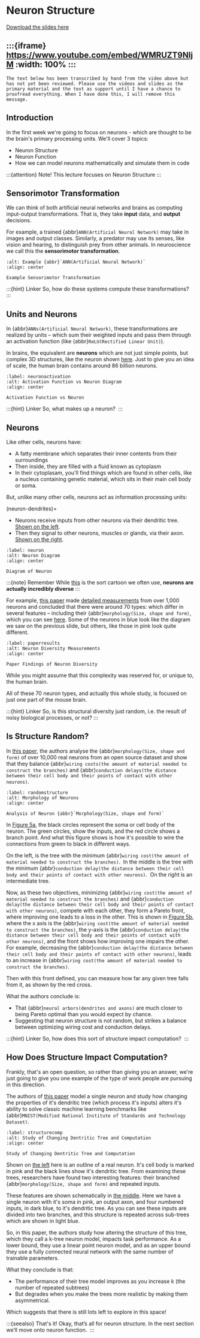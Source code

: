 # Neuron Structure

[Download the slides here](slides/W1-V0-structure.pptx)

:::{iframe} https://www.youtube.com/embed/WMRUZT9NljM
:width: 100%
:::
---

```{danger} Work in progress
The text below has been transcribed by hand from the video above but has not yet been reviewed. Please use the videos and slides as the primary material and the text as support until I have a chance to proofread everything. When I have done this, I will remove this message.
```

## Introduction

In the first week we're going to focus on neurons - which are thought to be the brain's primary processing units. We'll cover 3 topics:

* Neuron Structure
* Neuron Function
* How we can model neurons mathematically and simulate them in code

:::{attention} Note!
This lecture focuses on Neuron Structure
:::

## Sensorimotor Transformation

We can think of both artificial neural networks and brains as computing input-output transformations. That is, they take **input** data, and **output** decisions.

For example, a trained {abbr}`ANN(Artificial Neural Network)` may take in images and output classes. Similarly, a predator may use its senses, like vision and hearing, to distinguish prey from other animals. In neuroscience we call this the **sensorimotor transformation**.

```{figure} figures/sensorimotor.png
:alt: Example {abbr}`ANN(Artificial Neural Network)`
:align: center

Example Sensorimotor Transformation
```

:::{hint} Linker
So, how do these systems compute these transformations?
:::

## Units and Neurons

In {abbr}`ANNs(Artificial Neural Network)`, these transformations are realized by units – which sum their weighted inputs and pass them through an activation function (like {abbr}`ReLU(Rectified Linear Unit)`). 

In brains, the equivalent are **neurons** which are not just simple points, but complex 3D structures, like the neuron shown [here](#neuronactivation). Just to give you an idea of scale, the human brain contains around 86 billion neurons. 

```{figure} figures/activationvsneuron.png
:label: neuronactivation
:alt: Activation Function vs Neuron Diagram
:align: center

Activation Function vs Neuron
```

:::{hint} Linker
So, what makes up a neuron? 
:::

## Neurons

Like other cells, neurons have:

* A fatty membrane which separates their inner contents from their surroundings 
* Then inside, they are filled with a fluid known as cytoplasm 
* In their cytoplasam, you'll find things which are found in other cells, like a nucleus containing genetic material, which sits in their main cell body or soma.

But, unlike many other cells, neurons act as information processing units:

(neuron-dendrites)=
* Neurons receive inputs from other neurons via their dendritic tree. [Shown on the left](#neuron). 
* Then they signal to other neurons, muscles or glands, via their axon. [Shown on the right](#neuron). 

```{figure} figures/neurondiagram.png
:label: neuron
:alt: Neuron Diagram
:align: center

Diagram of Neuron
```
:::{note} Remember
While [this](#neuron) is the sort cartoon we often use, **neurons are actually incredibly diverse**
:::

For example, [this paper](https://doi.org/10.1038/s41586-020-2907-3
) made [detailed measurements](#paperresults) from over 1,000 neurons and concluded that there were around 70 types: which differ in several features – including their {abbr}`morphology(Size, shape and form)`, which you can see [here](#paperresults). Some of the neurons in blue look like the diagram we saw on the previous slide, but others, like those in pink look quite different. 

```{figure} figures/neurondiversity.png
:label: paperresults
:alt: Neuron Diversity Measurements
:align: center

Paper Findings of Neuron Diversity
```

While you might assume that this complexity was reserved for, or unique to, the human brain.

All of these 70 neuron types, and actually this whole study, is focused on just one part of the mouse brain.  

:::{hint} Linker
So, is this structural diversity just random, i.e. the result of noisy biological processes, or not?
:::

## Is Structure Random?

In [this paper](https://doi.org/10.1098/rspb.2018.2727 ), the authors analyse the {abbr}`morphology(Size, shape and form)` of over 10,000 real neurons from an open source dataset and show that they balance {abbr}`wiring costs(the amount of material needed to construct the branches)` and {abbr}`conduction delays(the distance between their cell body and their points of contact with other neurons)`.

```{figure} figures/morphology.png
:label: randomstructure
:alt: Morphology of Neurons
:align: center

Analysis of Neuron {abbr}`Morphology(Size, shape and form)`
```

In [Figure 5a](#randomstructure), the black circles represent the soma or cell body of the neuron. The green circles, show the inputs, and the red circle shows a branch point. And what this figure shows is how it's possible to wire the connections from green to black in different ways. 

On the left, is the tree with the minimum {abbr}`wiring cost(the amount of material needed to construct the branches)`. 
In the middle is the tree with the minimum {abbr}`conduction delay(the distance between their cell body and their points of contact with other neurons)`. 
On the right is an intermediate tree. 

Now, as these two objectives, minimizing {abbr}`wiring cost(the amount of material needed to construct the branches)` and {abbr}`conduction delay(the distance between their cell body and their points of contact with other neurons)`, compete with each other, they form a Pareto front, where improving one leads to a loss in the other. This is shown in [Figure 5b](#randomstructure), where the x axis is the {abbr}`wiring cost(the amount of material needed to construct the branches)`, the y-axis is the {abbr}`conduction delay(the distance between their cell body and their points of contact with other neurons)`, and the front shows how improving one impairs the other. For example, decreasing the {abbr}`conduction delay(the distance between their cell body and their points of contact with other neurons)`, leads to an increase in {abbr}`wiring cost(the amount of material needed to construct the branches)`. 

Then with this front defined, you can measure how far any given tree falls from it, as shown by the red cross.  

What the authors conclude is:
* That {abbr}`neural arbors(dendrites and axons)` are much closer to being Pareto optimal than you would expect by chance. 
* Suggesting that neuron structure is not random, but strikes a balance between optimizing wiring cost and conduction delays. 

:::{hint} Linker
So, how does this sort of structure impact computation? 
:::

## How Does Structure Impact Computation?

Frankly, that's an open question, so rather than giving you an answer, we're just going to give you one example of the type of work people are pursuing in this direction. 

The authors of [this paper](https://doi.org/10.1162/neco_a_01390 
) model a single neuron and study how changing the properties of it's dendritic tree (which process it's inputs) alters it's ability to solve classic machine learning benchmarks like {abbr}`MNIST(Modified National Institute of Standards and Technology Dataset)`. 

```{figure} figures/dendcomp.png
:label: structurecomp
:alt: Study of Changing Dentritic Tree and Computation
:align: center

Study of Changing Dentritic Tree and Computation
```

Shown on [the left](#structurecomp) here is an outline of a real neuron. It's cell body is marked in pink and the black lines show it's dendritic tree. From examining these trees, researchers have found two interesting features: their branched {abbr}`morphology(Size, shape and form)` and repeated inputs.  

These features are shown schematically in [the middle](#structurecomp). Here we have a single neuron with it's soma in pink, an output axon, and four numbered inputs, in dark blue, to it's dendritic tree. As you can see these inputs are divided into two branches, and this structure is repeated across sub-trees which are shown in light blue. 

So, in this paper, the authors study how altering the structure of this tree, which they call a k-tree neuron model, impacts task performance. As a lower bound, they use a linear point neuron model, and as an upper bound they use a fully connected neural network with the same number of trainable parameters. 

What they conclude is that:
* The performance of their tree model improves as you increase k (the number of repeated subtrees)
* But degrades when you make the trees more realistic by making them asymmetrical. 

Which suggests that there is still lots left to explore in this space! 

:::{seealso} That's it!
Okay, that’s all for neuron structure. In the next section we’ll move onto neuron function. 
:::